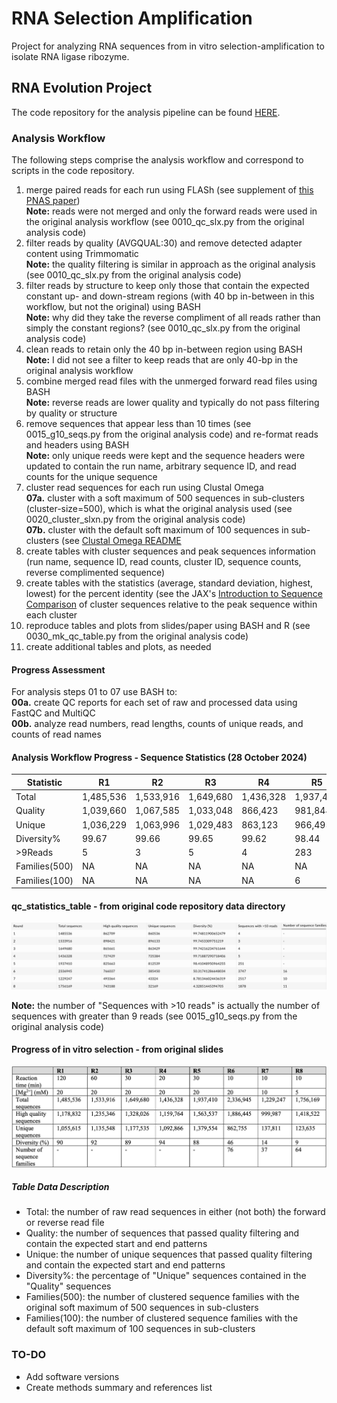 # RNA Selection Amplification

Project for analyzing RNA sequences from in vitro selection-amplification to isolate RNA ligase ribozyme.

## RNA Evolution Project

The code repository for the analysis pipeline can be found [HERE][1].

### Analysis Workflow

The following steps comprise the analysis workflow and correspond to scripts in the code repository.

1. merge paired reads for each run using FLASh (see supplement of [this PNAS paper][2])<br>
<b>Note:</b> reads were not merged and only the forward reads were used in the original analysis workflow (see 0010\_qc\_slx.py from the original analysis code)
2. filter reads by quality (AVGQUAL:30) and remove detected adapter content using Trimmomatic<br>
<b>Note:</b> the quality filtering is similar in approach as the original analysis (see 0010\_qc\_slx.py from the original analysis code)
3. filter reads by structure to keep only those that contain the expected constant up- and down-stream regions (with 40 bp in-between in this workflow, but not the original) using BASH<br>
<b>Note:</b> why did they take the reverse compliment of all reads rather than simply the constant regions? (see 0010\_qc\_slx.py from the original analysis code)
4. clean reads to retain only the 40 bp in-between region using BASH<br>
<b>Note:</b> I did not see a filter to keep reads that are only 40-bp in the original analysis workflow
5. combine merged read files with the unmerged forward read files using BASH<br>
<b>Note:</b> reverse reads are lower quality and typically do not pass filtering by quality or structure 
6. remove sequences that appear less than 10 times (see 0015\_g10\_seqs.py from the original analysis code) and re-format reads and headers using BASH<br>
<b>Note:</b> only unique reeds were kept and the sequence headers were updated to contain the run name, arbitrary sequence ID, and read counts for the unique sequence
7. cluster read sequences for each run using Clustal Omega<br>
	<b>07a.</b>  cluster with a soft maximum of 500 sequences in sub-clusters (cluster-size=500), which is what the original analysis used (see 0020\_cluster\_slxn.py from the original analysis code)<br>
	<b>07b.</b>  cluster with the default soft maximum of 100 sequences in sub-clusters (see [Clustal Omega README][3]
8. create tables with cluster sequences and peak sequences information (run name, sequence ID, read counts, cluster ID, sequence counts, reverse complimented sequence)
9. create tables with the statistics (average, standard deviation, highest, lowest) for the percent identity (see the JAX's [Introduction to Sequence Comparison][4] of cluster sequences relative to the peak sequence within each cluster
10. reproduce tables and plots from slides/paper using BASH and R (see 0030\_mk\_qc\_table.py from the original analysis code)
11. create additional tables and plots, as needed

#### Progress Assessment
For analysis steps 01 to 07 use BASH to:<br>
<b>00a.</b>  create QC reports for each set of raw and processed data using FastQC and MultiQC<br>
<b>00b.</b>  analyze read numbers, read lengths, counts of unique reads, and counts of read names

#### Analysis Workflow Progress - Sequence Statistics (28 October 2024)

| Statistic | R1 | R2 | R3 | R4 | R5 | R6 | R7 | R8 | D1 | D2 | D3 |
| --- | --- | --- | --- | --- | --- | --- | --- | --- | --- | --- | --- |
| Total | 1,485,536 | 1,533,916 | 1,649,680 | 1,436,328 | 1,937,410 | 2,336,945 | 1,229,247 | 1,756,169 | 1,226,539 | 1,090,909 | 1,656,088 |
| Quality | 1,039,660 | 1,067,585 | 1,033,048 | 866,423 | 981,844 | 916,485 | 582,260 | 889,374 | 865,509 | 807,849 | 1,143,871 |
| Unique | 1,036,229 | 1,063,996 | 1,029,483 | 863,123 | 966,495 | 500,507 | 92,366 | 108,529 | 842,149 | 746,445 | 988,626 |
| Diversity% | 99.67 | 99.66 | 99.65 | 99.62 | 98.44 | 54.61 | 15.86 | 12.20 | 97.30 | 92.40 | 86.43 |
| >9Reads | 5 | 3 | 5 | 4 | 283 | 4,001 | 2,703 | 2,100 | 62 | 749 | 1,690 |
| Families(500) | NA | NA | NA | NA | NA | 15 | 13 | 12 | NA | 3 | 5 |
| Families(100) | NA | NA | NA | NA | 6 | 67 | 44 | 40 | NA | 11 | 26 |

#### qc\_statistics\_table - from original code repository data directory

![qc_statistics_table - from original code repository data directory](images/qc_statistics_table.png)

<b>Note:</b> the number of "Sequences with >10 reads" is actually the number of sequences with greater than 9 reads (see 0015\_g10\_seqs.py from the original analysis code)

#### Progress of in vitro selection - from original slides

![Progress of in vitro selection - from original slides](images/Progress_of_in_vitro_selection.png)

##### Table Data Description
- Total: the number of raw read sequences in either (not both) the forward or reverse read file
- Quality: the number of sequences that passed quality filtering and contain the expected start and end patterns 
- Unique: the number of unique sequences that passed quality filtering and contain the expected start and end patterns
- Diversity%: the percentage of "Unique" sequences contained in the "Quality" sequences
- Families(500): the number of clustered sequence families with the original soft maximum of 500 sequences in sub-clusters
- Families(100): the number of clustered sequence families with the default soft maximum of 100 sequences in sub-clusters

### TO-DO
- Add software versions
- Create methods summary and references list


[1]: https://github.com/ElizabethBrooks/RNA_selection_amplification
[2]: https://doi.org/10.1073/pnas.2321592121
[3]: https://github.com/GSLBiotech/clustal-omega/blob/master/README
[4]: https://www.jax.org/-/media/jaxweb/files/education-and-learning/ttgg-seq-comparison/seqcomp_introduction.pdf?rev=93c9ff2010234a4bb0dfa0ed043de28e#:~:text=%F0%9D%91%83%F0%9D%91%92%F0%9D%91%9F%F0%9D%91%90%F0%9D%91%92%F0%9D%91%9B%F0%9D%91%A1%20%F0%9D%90%BC%F0%9D%91%91%F0%9D%91%92%F0%9D%91%9B%F0%9D%91%A1%F0%9D%91%96%F0%9D%91%A1%F0%9D%91%A6%20%3D%20%23%20%F0%9D%91%9D%F0%9D%91%9C%F0%9D%91%A0%F0%9D%91%96%F0%9D%91%A1%F0%9D%91%96%F0%9D%91%9C%F0%9D%91%9B%F0%9D%91%A0%20%E2%88%92%20%23,of%20sequences%20can%20be%20compared.
